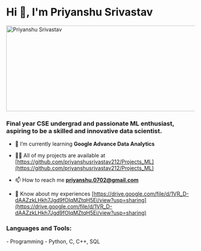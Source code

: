 <h1 align="left">Hi 👋, I'm Priyanshu Srivastav</h1>
<img src="https://drive.google.com/uc?export=view&id=1g8oMa5OrxpEcZ2ejnFfU_CkQgByyOJkh" alt="Priyanshu Srivastav" width="1584" height="230">
<h3 align="left">Final year CSE undergrad and passionate ML enthusiast, aspiring to be a skilled and innovative data scientist.</h3>

- 🌱 I’m currently learning **Google Advance Data Analytics**

- 👨‍💻 All of my projects are available at [https://github.com/priyanshusrivastav212/Projects_ML](https://github.com/priyanshusrivastav212/Projects_ML)

- 📫 How to reach me **priyanshu.0702@gmail.com**

- 📄 Know about my experiences [https://drive.google.com/file/d/1VR_D-dAAZzkLHkh7Jgd9fOIqMZtqH5Ei/view?usp=sharing](https://drive.google.com/file/d/1VR_D-dAAZzkLHkh7Jgd9fOIqMZtqH5Ei/view?usp=sharing)

</p>

<h3 align="left">Languages and Tools:</h3>
- Programming - Python, C, C++, SQL
